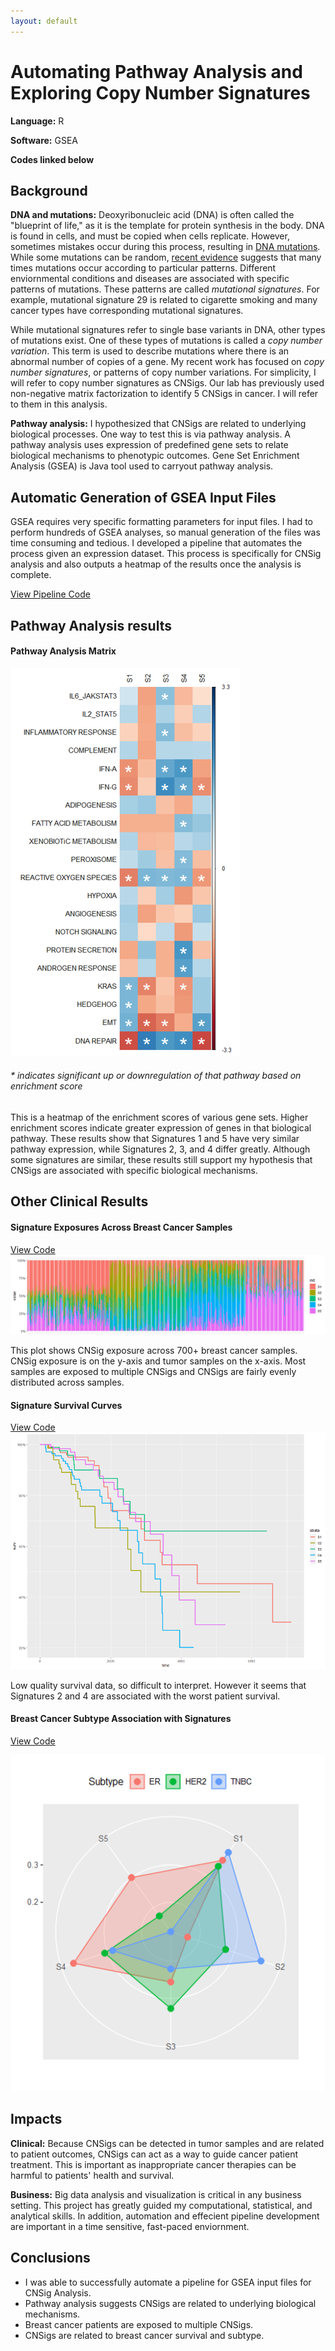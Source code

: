 ```yaml
---
layout: default
---
```


# Automating Pathway Analysis and  Exploring Copy Number Signatures

**Language:** R

**Software:** GSEA

**Codes linked below**

## Background

**DNA and mutations:** Deoxyribonucleic acid (DNA) is often called the "blueprint of life," as it is the template for protein synthesis in the body. DNA is found in cells, and must be copied when cells replicate. However, sometimes mistakes occur during this process, resulting in [DNA mutations](/variants.md). While some mutations can be random, [recent evidence](/variants.md) suggests that many times mutations occur according to particular patterns. Different enviornmental conditions and diseases are associated with specific patterns of mutations. These patterns are called _mutational signatures_. For example, mutational signature 29 is related to cigarette smoking and many cancer types have corresponding mutational signatures.

While mutational signatures refer to single base variants in DNA, other types of mutations exist. One of these types of mutations is called a _copy number variation_. This term is used to describe mutations where there is an abnormal number of copies of a gene. My recent work has focused on _copy number signatures_, or patterns of copy number variations. For simplicity, I will refer to copy number signatures as CNSigs. Our lab has previously used non-negative matrix factorization to identify 5 CNSigs in cancer. I will refer to them in this analysis.

**Pathway analysis:** I hypothesized that CNSigs are related to underlying biological processes. One way to test this is via pathway analysis. A pathway analysis uses expression of predefined gene sets to relate biological mechanisms to phenotypic outcomes. Gene Set Enrichment Analysis (GSEA) is Java tool used to carryout pathway analysis.

## Automatic Generation of GSEA Input Files

GSEA requires very specific formatting parameters for input files. I had to perform hundreds of GSEA analyses, so manual generation of the files was time consuming and tedious. I developed a pipeline that automates the process given an expression dataset. This process is specifically for CNSig analysis and also outputs a heatmap of the results once the analysis is complete.

[View Pipeline Code](https://github.com/sstockard/sstockard.github.io/blob/master/Pathway/Pipeline.R)

## Pathway Analysis results

#### Pathway Analysis Matrix
![mat](/Pathway/matrix.png "mat")
###### * indicates significant up or downregulation of that pathway based on enrichment score

This is a heatmap of the enrichment scores of various gene sets. Higher enrichment scores indicate greater expression of genes in that biological pathway. These results show that Signatures 1 and 5 have very similar pathway expression, while Signatures 2, 3, and 4 differ greatly. Although some signatures are similar, these results still support my hypothesis that CNSigs are associated with specific biological mechanisms. 

## Other Clinical Results

#### Signature Exposures Across Breast Cancer Samples
[View Code](https://github.com/sstockard/sstockard.github.io/blob/master/Pathway/exposures.R)
![ex](/Pathway/exposures.png "ex")

This plot shows CNSig exposure across 700+ breast cancer samples. CNSig exposure is on the y-axis and tumor samples on the x-axis. Most samples are exposed to multiple CNSigs and CNSigs are fairly evenly distributed across samples.

#### Signature Survival Curves
[View Code](https://github.com/sstockard/sstockard.github.io/blob/master/Pathway/survival.R)
![surv](/Pathway/survival.png "surv")

Low quality survival data, so difficult to interpret. However it seems that Signatures 2 and 4 are associated with the worst patient survival.

#### Breast Cancer Subtype Association with Signatures
[View Code](https://github.com/sstockard/sstockard.github.io/blob/master/Pathway/radar.R)

![sub](/Pathway/subtype.png "sub")

## Impacts

**Clinical:**  Because CNSigs can be detected in tumor samples and are related to patient outcomes, CNSigs can act as a way to guide cancer patient treatment. This is important as inappropriate cancer therapies can be harmful to patients' health and survival.

**Business:**  Big data analysis and visualization is critical in any business setting. This project has greatly guided my computational, statistical, and analytical skills. In addition, automation and effecient pipeline development are important in a time sensitive, fast-paced enviornment. 

## Conclusions

* I was able to successfully automate a pipeline for GSEA input files for CNSig Analysis.
* Pathway analysis suggests CNSigs are related to underlying biological mechanisms.
* Breast cancer patients are exposed to multiple CNSigs.
* CNSigs are related to breast cancer survival and subtype.
